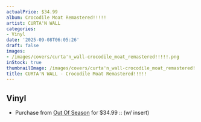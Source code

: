```yaml
---
actualPrice: $34.99
album: Crocodile Moat Remastered!!!!!
artist: CURTA'N WALL
categories:
- Vinyl
date: '2025-09-08T06:05:26'
draft: false
images:
- /images/covers/curta'n_wall-crocodile_moat_remastered!!!!!.png
inStock: true
thumbnailImage: /images/covers/curta'n_wall-crocodile_moat_remastered!!!!!-thumb.png
title: CURTA'N WALL - Crocodile Moat Remastered!!!!!
---
```


## Vinyl
* Purchase from [Out Of Season](https://www.outofseasonlabel.com/products/curtan-wall-crocodile-moat-remastered-vinyl-lp-2-color-options-w-obi) for $34.99 :: (w/ insert)
